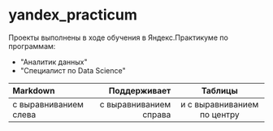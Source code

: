 # yandex_practicum

Проекты выполнены в ходе обучения в Яндекс.Практикуме по программам:
- "Аналитик данных"
- "Специалист по Data Science"

| Markdown | Поддерживает | Таблицы |
| :-------------------- | ---------------------: |:---------------------------:|
| с выравниванием слева | с выравниванием справа | и с выравниванием по центру |
